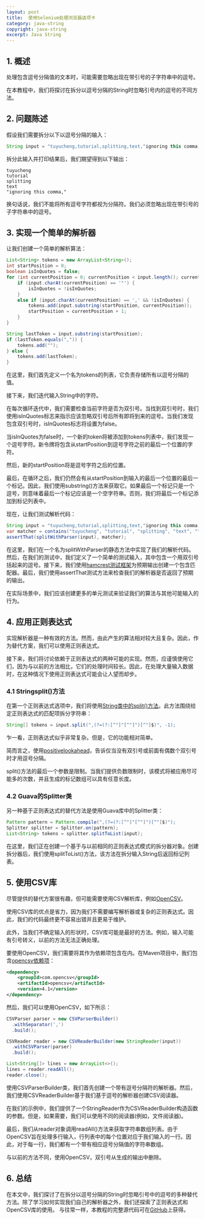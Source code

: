 ```yaml
---
layout: post
title:  使用Selenium处理浏览器选项卡
category: java-string
copyright: java-string
excerpt: Java String
---
```


## 1. 概述

处理包含逗号分隔值的文本时，可能需要忽略出现在带引号的子字符串中的逗号。

在本教程中，我们将探讨在拆分以逗号分隔的String时忽略引号内的逗号的不同方法。

## 2. 问题陈述

假设我们需要拆分以下以逗号分隔的输入：

```java
String input = "tuyucheng,tutorial,splitting,text,"ignoring this comma,"";
```

拆分此输入并打印结果后，我们期望得到以下输出：

```plaintext
tuyucheng
tutorial
splitting
text
"ignoring this comma,"
```

换句话说，我们不能将所有逗号字符都视为分隔符。我们必须忽略出现在带引号的子字符串中的逗号。

## 3. 实现一个简单的解析器

让我们创建一个简单的解析算法：

```java
List<String> tokens = new ArrayList<String>();
int startPosition = 0;
boolean isInQuotes = false;
for (int currentPosition = 0; currentPosition < input.length(); currentPosition++) {
    if (input.charAt(currentPosition) == '"') {
        isInQuotes = !isInQuotes;
    }
    else if (input.charAt(currentPosition) == ',' && !isInQuotes) {
        tokens.add(input.substring(startPosition, currentPosition));
        startPosition = currentPosition + 1;
    }
}

String lastToken = input.substring(startPosition);
if (lastToken.equals(",")) {
    tokens.add("");
} else {
    tokens.add(lastToken);
}
```

在这里，我们首先定义一个名为tokens的列表，它负责存储所有以逗号分隔的值。

接下来，我们迭代输入String中的字符。

在每次循环迭代中，我们需要检查当前字符是否为双引号。当找到双引号时，我们使用isInQuotes标志来指示应该忽略双引号后所有即将到来的逗号。当我们发现包含双引号时，isInQuotes标志将设置为false。

当isInQuotes为false时，一个新的token将被添加到tokens列表中，我们发现一个逗号字符。新令牌将包含从startPosition到逗号字符之前的最后一个位置的字符。

然后，新的startPosition将是逗号字符之后的位置。

最后，在循环之后，我们仍然会有从startPosition到输入的最后一个位置的最后一个标记。因此，我们使用substring()方法来获取它。如果最后一个标记只是一个逗号，则意味着最后一个标记应该是一个空字符串。否则，我们将最后一个标记添加到标记列表中。

现在，让我们测试解析代码：

```java
String input = "tuyucheng,tutorial,splitting,text,"ignoring this comma,"";
var matcher = contains("tuyucheng", "tutorial", "splitting", "text", ""ignoring this comma,"");
assertThat(splitWithParser(input), matcher);
```

在这里，我们在一个名为splitWithParser的静态方法中实现了我们的解析代码。然后，在我们的测试中，我们定义了一个简单的测试输入，其中包含一个用双引号括起来的逗号。接下来，我们使用[hamcrest测试框架](https://www.tuyucheng.com/java-junit-hamcrest-guide)为预期输出创建一个包含匹配器。最后，我们使用assertThat测试方法来检查我们的解析器是否返回了预期的输出。

在实际场景中，我们应该创建更多的单元测试来验证我们的算法与其他可能输入的行为。

## 4. 应用正则表达式

实现解析器是一种有效的方法。然而，由此产生的算法相对较大且复杂。因此，作为替代方案，我们可以使用正则表达式。

接下来，我们将讨论依赖于正则表达式的两种可能的实现。然而，应谨慎使用它们，因为与以前的方法相比，它们的处理时间较长。因此，在处理大量输入数据时，在这种情况下使用正则表达式可能会让人望而却步。

### 4.1 Stringsplit()方法

在第一个正则表达式选项中，我们将使用[String](https://www.tuyucheng.com/java-split-string)[类](https://www.tuyucheng.com/java-split-string)[中的split()方法](https://www.tuyucheng.com/java-split-string)。此方法围绕给定正则表达式的匹配项拆分字符串：

```java
String[] tokens = input.split(",(?=(?:[^"]"[^"]")[^"]$)", -1);
```

乍一看，正则表达式似乎非常复杂。但是，它的功能相对简单。

简而言之，使用[positivelookahead](https://www.tuyucheng.com/java-regex-lookahead-lookbehind)，告诉仅当没有双引号或前面有偶数个双引号时才用逗号分隔。

split()方法的最后一个参数是限制。当我们提供负数限制时，该模式将被应用尽可能多的次数，并且生成的标记数组可以具有任意长度。

### 4.2 Guava的Splitter类

另一种基于正则表达式的替代方法是使用Guava库中的Splitter类：

```java
Pattern pattern = Pattern.compile(",(?=(?:[^"]"[^"]")[^"]$)");
Splitter splitter = Splitter.on(pattern);
List<String> tokens = splitter.splitToList(input);
```

在这里，我们正在创建一个基于与以前相同的正则表达式模式的拆分器对象。创建拆分器后，我们使用splitToList()方法，该方法在拆分输入String后返回标记列表。

## 5. 使用CSV库

尽管提供的替代方案很有趣，但可能需要使用CSV解析库，例如[OpenCSV](https://www.tuyucheng.com/opencsv)。

使用CSV库的优点是省力，因为我们不需要编写解析器或复杂的正则表达式。因此，我们的代码最终更不容易出错并且更易于维护。

此外，当我们不确定输入的形状时，CSV库可能是最好的方法。例如，输入可能有引号转义，以前的方法无法正确处理。

要使用OpenCSV，我们需要将其作为依赖项包含在内。在Maven项目中，我们包含[opencsv依赖项](https://search.maven.org/artifact/com.opencsv/opencsv)：

```xml
<dependency>
    <groupId>com.opencsv</groupId>
    <artifactId>opencsv</artifactId>
    <version>4.1</version>
</dependency>
```

然后，我们可以使用OpenCSV，如下所示：

```java
CSVParser parser = new CSVParserBuilder()
  .withSeparator(',')
  .build();

CSVReader reader = new CSVReaderBuilder(new StringReader(input))
  .withCSVParser(parser)
  .build();

List<String[]> lines = new ArrayList<>();
lines = reader.readAll();
reader.close();
```

使用CSVParserBuilder类，我们首先创建一个带有逗号分隔符的解析器。然后，我们使用CSVReaderBuilder基于我们基于逗号的解析器创建CSV阅读器。

在我们的示例中，我们提供了一个StringReader作为CSVReaderBuilder构造函数的参数。但是，如果需要，我们可以使用不同的阅读器(例如，文件阅读器)。

最后，我们从reader对象调用readAll()方法来获取字符串数组列表。由于OpenCSV旨在处理多行输入，行列表中的每个位置对应于我们输入的一行。因此，对于每一行，我们都有一个带有相应逗号分隔值的字符串数组。

与以前的方法不同，使用OpenCSV，双引号从生成的输出中删除。

## 6. 总结

在本文中，我们探讨了在拆分以逗号分隔的String时忽略引号中的逗号的多种替代方法。除了学习如何实现我们自己的解析器之外，我们还探索了正则表达式和OpenCSV库的使用。
与往常一样，本教程的完整源代码可在[GitHub](https://github.com/tu-yucheng/taketoday-tutorial4j/tree/master/java-core-modules/java-string-algorithms-1)上获得。
